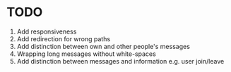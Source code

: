 # TODO
1. Add responsiveness
2. Add redirection for wrong paths
3. Add distinction between own and other people's messages
4. Wrapping long messages without white-spaces
5. Add distinction between messages and information e.g. user join/leave
